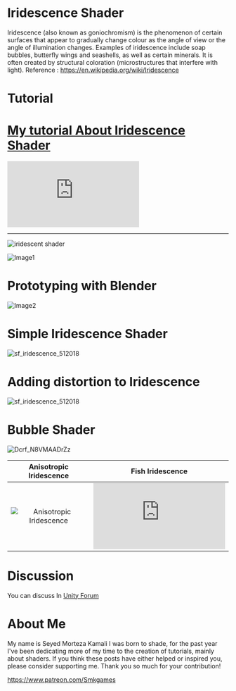 
# Iridescence Shader

Iridescence (also known as goniochromism) is the phenomenon of certain surfaces that appear to gradually change colour as the angle of view or the angle of illumination changes. Examples of iridescence include soap bubbles, butterfly wings and seashells, as well as certain minerals. It is often created by structural coloration (microstructures that interfere with light).
Reference : https://en.wikipedia.org/wiki/Iridescence

# Tutorial

# [My tutorial About Iridescence Shader](https://www.patreon.com/posts/18699278)



![Tutorial](https://forum.unity.com/proxy.php?image=https%3A%2F%2Facademy.allaboutbirds.org%2Fwp-content%2Fuploads%2F2015%2F07%2FStruct-Color-DIA-Iridescent_Myaedit_coloracrticle-917x600.jpg&hash=fd503284dca1f3ff4be5fb4bfeed2865)
________________


![iridescent shader](https://user-images.githubusercontent.com/16706911/39463420-29ea6ff4-4d2d-11e8-8729-6d398bbc73ce.gif)

![Image1](https://user-images.githubusercontent.com/16706911/39462989-94e52fae-4d2a-11e8-84f5-04db15e06c54.PNG)

# Prototyping with Blender 
![Image2](https://user-images.githubusercontent.com/16706911/39463006-b062d394-4d2a-11e8-96ea-bfc2a42ba95f.PNG)

# Simple Iridescence Shader
![sf_iridescence_512018](https://user-images.githubusercontent.com/16706911/39463065-f02e4f44-4d2a-11e8-9b92-5746644d1be4.png)

# Adding distortion to Iridescence
![sf_iridescence_512018](https://user-images.githubusercontent.com/16706911/39463043-d72e663c-4d2a-11e8-8289-e99c1506e96e.png)

# Bubble Shader
![Dcrf_N8VMAADrZz](https://user-images.githubusercontent.com/16706911/59912294-fdda7300-942a-11e9-8774-a33a9522a8e3.jpg)


 Anisotropic Iridescence   | Fish Iridescence
:-------------------------:|:-------------------------:
![Anisotropic Iridescence](https://user-images.githubusercontent.com/16706911/39716976-255c21ca-5247-11e8-81d8-acc5e7daf975.gif)  |  ![Fish Iridescence](https://forum.unity.com/proxy.php?image=https%3A%2F%2Fuser-images.githubusercontent.com%2F16706911%2F39671362-10e52d0c-512c-11e8-9939-ae1021e07e0f.gif&hash=7f40607a2e8a0f0c608e7a0f622f7e34)

# Discussion
You can discuss In [Unity Forum](https://forum.unity.com/threads/i-need-an-iridescence-shader.464782/#post-3485519)

# About Me

My name is Seyed Morteza Kamali I was born to shade, for the past year I've been dedicating more of my time to the creation of tutorials, mainly about shaders. If you think these posts have either helped or inspired you, please consider supporting me. Thank you so much for your contribution!

https://www.patreon.com/Smkgames
